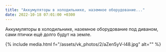 ```yaml
---
title: "Аккумуляторы в холодильнике, наземное оборудование..."
date: 2022-10-18 07:01:00 +0300
---
```


Аккумуляторы в холодильнике, наземное оборудование под диваном, сами птички ещё долго будут на земле.

{% include media.html f="/assets/vk_photos/2/aZen5yV-l48.jpg" alt="" %}
